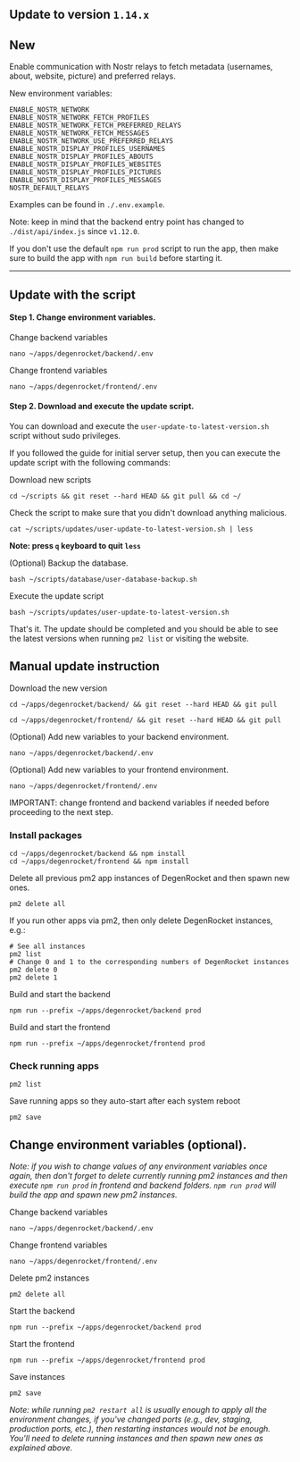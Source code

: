 ## Update to version `1.14.x`

## New

Enable communication with Nostr relays to fetch metadata
(usernames, about, website, picture) and preferred relays.

New environment variables:

```
ENABLE_NOSTR_NETWORK
ENABLE_NOSTR_NETWORK_FETCH_PROFILES
ENABLE_NOSTR_NETWORK_FETCH_PREFERRED_RELAYS
ENABLE_NOSTR_NETWORK_FETCH_MESSAGES
ENABLE_NOSTR_NETWORK_USE_PREFERRED_RELAYS
ENABLE_NOSTR_DISPLAY_PROFILES_USERNAMES
ENABLE_NOSTR_DISPLAY_PROFILES_ABOUTS
ENABLE_NOSTR_DISPLAY_PROFILES_WEBSITES
ENABLE_NOSTR_DISPLAY_PROFILES_PICTURES
ENABLE_NOSTR_DISPLAY_PROFILES_MESSAGES
NOSTR_DEFAULT_RELAYS
```

Examples can be found in `./.env.example`.

Note: keep in mind that the backend entry point
has changed to `./dist/api/index.js` since `v1.12.0`.

If you don't use the default `npm run prod` script to
run the app, then make sure to build the app with
`npm run build` before starting it.

---

## Update with the script

#### Step 1. Change environment variables.

Change backend variables

```shell
nano ~/apps/degenrocket/backend/.env
```

Change frontend variables

```shell
nano ~/apps/degenrocket/frontend/.env
```

#### Step 2. Download and execute the update script.

You can download and execute the `user-update-to-latest-version.sh` script without sudo privileges.

If you followed the guide for initial server setup, then you can execute the update script with the following commands:

Download new scripts

```shell
cd ~/scripts && git reset --hard HEAD && git pull && cd ~/
```

Check the script to make sure that you didn't download anything malicious.

```shell
cat ~/scripts/updates/user-update-to-latest-version.sh | less
```

**Note: press `q` keyboard to quit `less`**

(Optional) Backup the database.

```shell
bash ~/scripts/database/user-database-backup.sh
```

Execute the update script

```shell
bash ~/scripts/updates/user-update-to-latest-version.sh
```

That's it. The update should be completed and you should be able to see the latest versions when running `pm2 list` or visiting the website.

## Manual update instruction

Download the new version

```shell
cd ~/apps/degenrocket/backend/ && git reset --hard HEAD && git pull
```

```shell
cd ~/apps/degenrocket/frontend/ && git reset --hard HEAD && git pull
```

(Optional) Add new variables to your backend environment.

```shell
nano ~/apps/degenrocket/backend/.env
```

(Optional) Add new variables to your frontend environment.

```shell
nano ~/apps/degenrocket/frontend/.env
```

IMPORTANT: change frontend and backend variables if needed before proceeding to the next step.

### Install packages

```shell
cd ~/apps/degenrocket/backend && npm install
cd ~/apps/degenrocket/frontend && npm install
```

Delete all previous pm2 app instances of DegenRocket and then spawn new ones. 

```shell
pm2 delete all
```

If you run other apps via pm2, then only delete DegenRocket instances, e.g.:

```shell
# See all instances
pm2 list
# Change 0 and 1 to the corresponding numbers of DegenRocket instances
pm2 delete 0
pm2 delete 1
```

Build and start the backend

```shell
npm run --prefix ~/apps/degenrocket/backend prod
```

Build and start the frontend

```shell
npm run --prefix ~/apps/degenrocket/frontend prod
```

### Check running apps

```shell
pm2 list
```

Save running apps so they auto-start after each system reboot

```shell
pm2 save
```

## Change environment variables (optional).

*Note: if you wish to change values of any environment variables once again, then don't forget to delete currently running pm2 instances and then execute `npm run prod` in frontend and backend folders. `npm run prod` will build the app and spawn new pm2 instances.*

Change backend variables

```shell
nano ~/apps/degenrocket/backend/.env
```

Change frontend variables

```shell
nano ~/apps/degenrocket/frontend/.env
```

Delete pm2 instances

```shell
pm2 delete all
```

Start the backend

```shell
npm run --prefix ~/apps/degenrocket/backend prod
```

Start the frontend

```shell
npm run --prefix ~/apps/degenrocket/frontend prod
```

Save instances

```shell
pm2 save
```

*Note: while running `pm2 restart all` is usually enough to apply all the environment changes, if you've changed ports (e.g., dev, staging, production ports, etc.), then restarting instances would not be enough. You'll need to delete running instances and then spawn new ones as explained above.*

